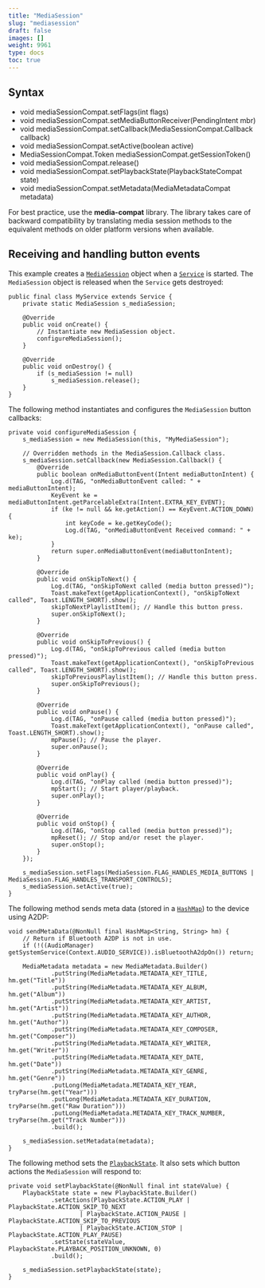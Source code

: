 ```yaml
---
title: "MediaSession"
slug: "mediasession"
draft: false
images: []
weight: 9961
type: docs
toc: true
---
```


## Syntax
- void mediaSessionCompat.setFlags(int flags)
- void mediaSessionCompat.setMediaButtonReceiver(PendingIntent mbr) 
- void mediaSessionCompat.setCallback(MediaSessionCompat.Callback callback)
- void mediaSessionCompat.setActive(boolean active)
- MediaSessionCompat.Token mediaSessionCompat.getSessionToken()
- void mediaSessionCompat.release()
- void mediaSessionCompat.setPlaybackState(PlaybackStateCompat state)
- void mediaSessionCompat.setMetadata(MediaMetadataCompat metadata)

For best practice, use the **media-compat** library. The library takes care of backward compatibility by translating media session methods to the equivalent methods on older platform versions when available.

## Receiving and handling button events
This example creates a [`MediaSession`](https://developer.android.com/reference/android/media/session/MediaSession.html) object when a [`Service`](https://developer.android.com/reference/android/app/Service.html) is started. The `MediaSession` object is released when the `Service` gets destroyed:

    public final class MyService extends Service {
        private static MediaSession s_mediaSession;
    
        @Override
        public void onCreate() {
            // Instantiate new MediaSession object.
            configureMediaSession();
        }

        @Override
        public void onDestroy() {
            if (s_mediaSession != null)
                s_mediaSession.release();
        }
    }

The following method instantiates and configures the `MediaSession` button callbacks:

    private void configureMediaSession {
        s_mediaSession = new MediaSession(this, "MyMediaSession");

        // Overridden methods in the MediaSession.Callback class.
        s_mediaSession.setCallback(new MediaSession.Callback() {
            @Override
            public boolean onMediaButtonEvent(Intent mediaButtonIntent) {
                Log.d(TAG, "onMediaButtonEvent called: " + mediaButtonIntent);
                KeyEvent ke = mediaButtonIntent.getParcelableExtra(Intent.EXTRA_KEY_EVENT);
                if (ke != null && ke.getAction() == KeyEvent.ACTION_DOWN) {
                    int keyCode = ke.getKeyCode();
                    Log.d(TAG, "onMediaButtonEvent Received command: " + ke);
                }
                return super.onMediaButtonEvent(mediaButtonIntent);
            }

            @Override
            public void onSkipToNext() {
                Log.d(TAG, "onSkipToNext called (media button pressed)");
                Toast.makeText(getApplicationContext(), "onSkipToNext called", Toast.LENGTH_SHORT).show();
                skipToNextPlaylistItem(); // Handle this button press.
                super.onSkipToNext();
            }

            @Override
            public void onSkipToPrevious() {
                Log.d(TAG, "onSkipToPrevious called (media button pressed)");
                Toast.makeText(getApplicationContext(), "onSkipToPrevious called", Toast.LENGTH_SHORT).show();
                skipToPreviousPlaylistItem(); // Handle this button press.
                super.onSkipToPrevious();
            }

            @Override
            public void onPause() {
                Log.d(TAG, "onPause called (media button pressed)");
                Toast.makeText(getApplicationContext(), "onPause called", Toast.LENGTH_SHORT).show();
                mpPause(); // Pause the player.
                super.onPause();
            }

            @Override
            public void onPlay() {
                Log.d(TAG, "onPlay called (media button pressed)");
                mpStart(); // Start player/playback.
                super.onPlay();
            }

            @Override
            public void onStop() {
                Log.d(TAG, "onStop called (media button pressed)");
                mpReset(); // Stop and/or reset the player.
                super.onStop();
            }
        });

        s_mediaSession.setFlags(MediaSession.FLAG_HANDLES_MEDIA_BUTTONS | MediaSession.FLAG_HANDLES_TRANSPORT_CONTROLS);
        s_mediaSession.setActive(true);
    }

The following method sends meta data (stored in a [`HashMap`](https://developer.android.com/reference/java/util/HashMap.html)) to the device using A2DP:

    void sendMetaData(@NonNull final HashMap<String, String> hm) {
        // Return if Bluetooth A2DP is not in use.
        if (!((AudioManager) getSystemService(Context.AUDIO_SERVICE)).isBluetoothA2dpOn()) return;

        MediaMetadata metadata = new MediaMetadata.Builder()
                .putString(MediaMetadata.METADATA_KEY_TITLE, hm.get("Title"))
                .putString(MediaMetadata.METADATA_KEY_ALBUM, hm.get("Album"))
                .putString(MediaMetadata.METADATA_KEY_ARTIST, hm.get("Artist"))
                .putString(MediaMetadata.METADATA_KEY_AUTHOR, hm.get("Author"))
                .putString(MediaMetadata.METADATA_KEY_COMPOSER, hm.get("Composer"))
                .putString(MediaMetadata.METADATA_KEY_WRITER, hm.get("Writer"))
                .putString(MediaMetadata.METADATA_KEY_DATE, hm.get("Date"))
                .putString(MediaMetadata.METADATA_KEY_GENRE, hm.get("Genre"))
                .putLong(MediaMetadata.METADATA_KEY_YEAR, tryParse(hm.get("Year")))
                .putLong(MediaMetadata.METADATA_KEY_DURATION, tryParse(hm.get("Raw Duration")))
                .putLong(MediaMetadata.METADATA_KEY_TRACK_NUMBER, tryParse(hm.get("Track Number")))
                .build();

        s_mediaSession.setMetadata(metadata);
    }

The following method sets the [`PlaybackState`](https://developer.android.com/reference/android/media/session/PlaybackState.html). It also sets which button actions the `MediaSession` will respond to:

    private void setPlaybackState(@NonNull final int stateValue) {
        PlaybackState state = new PlaybackState.Builder()
                .setActions(PlaybackState.ACTION_PLAY | PlaybackState.ACTION_SKIP_TO_NEXT
                        | PlaybackState.ACTION_PAUSE | PlaybackState.ACTION_SKIP_TO_PREVIOUS
                        | PlaybackState.ACTION_STOP | PlaybackState.ACTION_PLAY_PAUSE)
                .setState(stateValue, PlaybackState.PLAYBACK_POSITION_UNKNOWN, 0)
                .build();

        s_mediaSession.setPlaybackState(state);
    }

